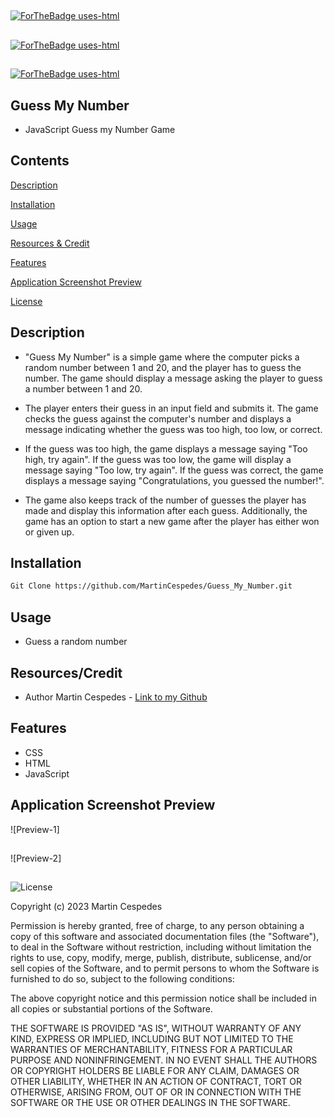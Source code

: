 ##
[![ForTheBadge uses-html](http://ForTheBadge.com/images/badges/uses-html.svg)](http://ForTheBadge.com)

##
[![ForTheBadge uses-html](http://ForTheBadge.com/images/badges/uses-css.svg)](http://ForTheBadge.com)

##
[![ForTheBadge uses-html](http://ForTheBadge.com/images/badges/uses-javascript.svg)](http://ForTheBadge.com)

## Guess My Number

- JavaScript Guess my Number Game

## Contents

[Description](#description)

[Installation](#installation)

[Usage](#usage)

[Resources & Credit](#resourcescredit)

[Features](#features)

[Application Screenshot Preview](#application-screenshot-preview)

[License](#license)

## Description

- "Guess My Number"  is a simple game where the computer picks a random number between 1 and 20, and the player has to guess the number. The game should display a message asking the player to guess a number between 1 and 20.

- The player enters their guess in an input field and submits it. The game checks the guess against the computer's number and displays a message indicating whether the guess was too high, too low, or correct.

- If the guess was too high, the game displays a message saying "Too high, try again". If the guess was too low, the game will display a message saying "Too low, try again". If the guess was correct, the game displays a message saying "Congratulations, you guessed the number!".

- The game also keeps track of the number of guesses the player has made and display this information after each guess. Additionally, the game has an option to start a new game after the player has either won or given up.


## Installation

```md
Git Clone https://github.com/MartinCespedes/Guess_My_Number.git
```

## Usage

- Guess a random number 

## Resources/Credit

- Author Martin Cespedes - [Link to my Github](https://github.com/MartinCespedes)

## Features

- CSS
- HTML
- JavaScript

## Application Screenshot Preview 

![Preview-1]

##

![Preview-2]


##

![License](https://img.shields.io/badge/License-MIT-yellow.svg)

Copyright (c) 2023 Martin Cespedes

Permission is hereby granted, free of charge, to any person obtaining a copy
of this software and associated documentation files (the "Software"), to deal
in the Software without restriction, including without limitation the rights
to use, copy, modify, merge, publish, distribute, sublicense, and/or sell
copies of the Software, and to permit persons to whom the Software is
furnished to do so, subject to the following conditions:

The above copyright notice and this permission notice shall be included in all
copies or substantial portions of the Software.

THE SOFTWARE IS PROVIDED "AS IS", WITHOUT WARRANTY OF ANY KIND, EXPRESS OR
IMPLIED, INCLUDING BUT NOT LIMITED TO THE WARRANTIES OF MERCHANTABILITY,
FITNESS FOR A PARTICULAR PURPOSE AND NONINFRINGEMENT. IN NO EVENT SHALL THE
AUTHORS OR COPYRIGHT HOLDERS BE LIABLE FOR ANY CLAIM, DAMAGES OR OTHER
LIABILITY, WHETHER IN AN ACTION OF CONTRACT, TORT OR OTHERWISE, ARISING FROM,
OUT OF OR IN CONNECTION WITH THE SOFTWARE OR THE USE OR OTHER DEALINGS IN THE
SOFTWARE.

